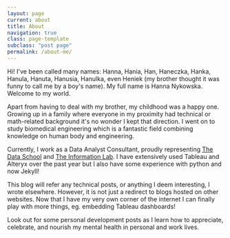 ```yaml
---
layout: page
current: about
title: About
navigation: true
class: page-template
subclass: "post page"
permalink: /about-me/
---
```


Hi! I've been called many names: Hanna, Hania, Han, Haneczka, Hanka, Hanula, Hanuta, Hanusia, Hanulka, even Heniek (my brother thought it was funny to call me by a boy's name). My full name is Hanna Nykowska.
Welcome to my world.

Apart from having to deal with my brother, my childhood was a happy one. Growing up in a family where everyone in my proximity had technical or math-related background it's no wonder I kept that direction. I went on to study biomedical engineering which is a fantastic field combining knowledge on human body and engineering.

Currently, I work as a Data Analyst Consultant, proudly representing [The Data School](https://www.thedataschool.co.uk/) and [The Information Lab](https://www.theinformationlab.co.uk/). I have extensively used Tableau and Alteryx over the past year but I also have some experience with python and now Jekyll!

This blog will refer any technical posts, or anything I deem interesting, I wrote elsewhere. However, it is not just a redirect to blogs hosted on other websites. Now that I have my very own corner of the internet I can finally play with more things, eg. embedding Tableau dashboards!

Look out for some personal development posts as I learn how to appreciate, celebrate, and nourish my mental health in personal and work lives.
